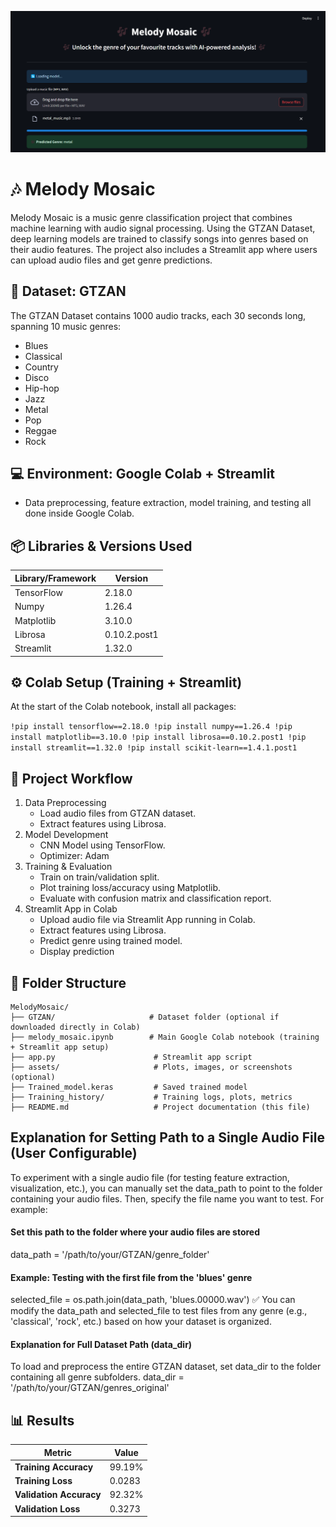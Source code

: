 ![Project Screenshot](assets/picture1.png)

# 🎶 Melody Mosaic

Melody Mosaic is a music genre classification project that combines machine learning with audio signal processing. Using the GTZAN Dataset, deep learning models are trained to classify songs into genres based on their audio features. The project also includes a Streamlit app where users can upload audio files and get genre predictions.

## 📂 Dataset: GTZAN
The GTZAN Dataset contains 1000 audio tracks, each 30 seconds long, spanning 10 music genres:
* Blues
* Classical
* Country
* Disco
* Hip-hop
* Jazz
* Metal
* Pop
* Reggae
* Rock

## 💻 Environment: Google Colab + Streamlit 
* Data preprocessing, feature extraction, model training, and testing all done inside Google Colab.

## 📦 Libraries & Versions Used

| Library/Framework | Version |
|------------------|---------|
| TensorFlow       | 2.18.0  |
| Numpy            | 1.26.4  |
| Matplotlib       | 3.10.0  |
| Librosa          | 0.10.2.post1 |
| Streamlit        | 1.32.0  |


## ⚙️ Colab Setup (Training + Streamlit)
At the start of the Colab notebook, install all packages:

``` !pip install tensorflow==2.18.0 !pip install numpy==1.26.4 !pip install matplotlib==3.10.0 !pip install librosa==0.10.2.post1 !pip install streamlit==1.32.0 !pip install scikit-learn==1.4.1.post1 ```

## 🧰 Project Workflow
1. Data Preprocessing
   * Load audio files from GTZAN dataset.
   * Extract features using Librosa.
2. Model Development
   * CNN Model using TensorFlow.
   * Optimizer: Adam
3. Training & Evaluation
   * Train on train/validation split.
   * Plot training loss/accuracy using Matplotlib.
   * Evaluate with confusion matrix and classification report.
4. Streamlit App in Colab
   * Upload audio file via Streamlit App running in Colab.
   * Extract features using Librosa.
   * Predict genre using trained model.
   * Display prediction
  
## 📂 Folder Structure
```
MelodyMosaic/
├── GTZAN/                     # Dataset folder (optional if downloaded directly in Colab)
├── melody_mosaic.ipynb        # Main Google Colab notebook (training + Streamlit app setup)
├── app.py                      # Streamlit app script
├── assets/                     # Plots, images, or screenshots (optional)
├── Trained_model.keras         # Saved trained model
├── Training_history/           # Training logs, plots, metrics
├── README.md                   # Project documentation (this file)
```

## Explanation for Setting Path to a Single Audio File (User Configurable)
To experiment with a single audio file (for testing feature extraction, visualization, etc.), you can manually set the data_path to point to the folder containing your audio files. Then, specify the file name you want to test.
For example:
#### Set this path to the folder where your audio files are stored
data_path = '/path/to/your/GTZAN/genre_folder'

#### Example: Testing with the first file from the 'blues' genre
selected_file = os.path.join(data_path, 'blues.00000.wav')
✅ You can modify the data_path and selected_file to test files from any genre (e.g., 'classical', 'rock', etc.) based on how your dataset is organized.

#### Explanation for Full Dataset Path (data_dir)
To load and preprocess the entire GTZAN dataset, set data_dir to the folder containing all genre subfolders.
data_dir = '/path/to/your/GTZAN/genres_original'

## 📊 Results  
| **Metric**             | **Value** |
|------------------------|------------|
| **Training Accuracy**   | 99.19%     |
| **Training Loss**       | 0.0283     |
| **Validation Accuracy** | 92.32%     |
| **Validation Loss**     | 0.3273     |





